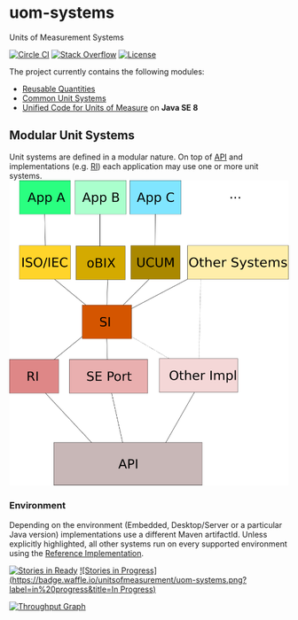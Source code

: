 uom-systems
===========

Units of Measurement Systems

[![Circle CI](https://circleci.com/gh/unitsofmeasurement/uom-systems.svg?style=svg)](https://circleci.com/gh/unitsofmeasurement/uom-systems) 
[![Stack Overflow](http://img.shields.io/badge/stack%20overflow-unit%20systems-4183C4.svg)](http://stackoverflow.com/search?q=unit+systems)
[![License](http://img.shields.io/badge/license-BSD3-blue.svg)](http://opensource.org/licenses/BSD-3-Clause)

The project currently contains the following modules:

- [Reusable Quantities](quantity)
- [Common Unit Systems](common)
- [Unified Code for Units of Measure](ucum-java8) on **Java SE 8**

Modular Unit Systems
-------------------------------------
Unit systems are defined in a modular nature. On top of [API](../../../unit-api) and implementations (e.g. [RI](../../../unit-ri)) each application may use one or more unit systems.
![Dependencies](/src/site/resources/images/dependencies.png)

### Environment
Depending on the environment (Embedded, Desktop/Server or a particular Java version) implementations use a different Maven artifactId. Unless explicitly highlighted, all other systems run on every supported environment using the [Reference Implementation](../../../unit-ri).

[![Stories in Ready](https://badge.waffle.io/unitsofmeasurement/uom-systems.png?label=ready&title=Ready)](https://waffle.io/unitsofmeasurement/uom-systems)
[![Stories in Progress](https://badge.waffle.io/unitsofmeasurement/uom-systems.png?label=in%20progress&title=In Progress)](https://waffle.io/unitsofmeasurement/uom-systems)

[![Throughput Graph](https://graphs.waffle.io/unitsofmeasurement/uom-systems/throughput.svg)](https://waffle.io/unitsofmeasurement/uom-systems/metrics)
